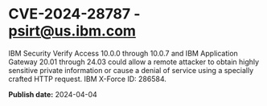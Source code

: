 # CVE-2024-28787 - psirt@us.ibm.com

IBM Security Verify Access 10.0.0 through 10.0.7 and IBM Application Gateway 20.01 through 24.03 could allow a remote attacker to obtain highly sensitive private information or cause a denial of service using a specially crafted HTTP request.  IBM X-Force ID:  286584.

**Publish date:** 2024-04-04
